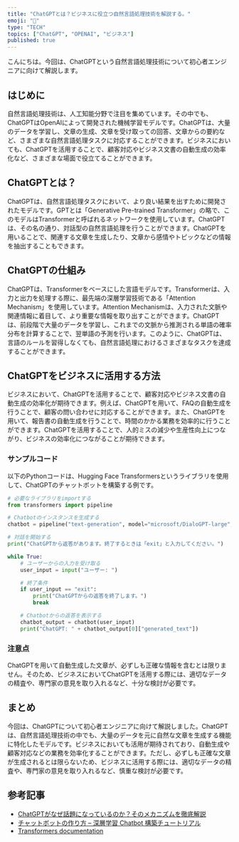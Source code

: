 ```yaml
---
title: "ChatGPTとは？ビジネスに役立つ自然言語処理技術を解説する。"
emoji: "🤖"
type: "TECH"
topics: ["ChatGPT", "OPENAI", "ビジネス"]
published: true
---
```


こんにちは。今回は、ChatGPTという自然言語処理技術について初心者エンジニアに向けて解説します。

## はじめに

自然言語処理技術は、人工知能分野で注目を集めています。その中でも、ChatGPTはOpenAIによって開発された機械学習モデルです。ChatGPTは、大量のデータを学習し、文章の生成、文章を受け取っての回答、文章からの要約など、さまざまな自然言語処理タスクに対応することができます。ビジネスにおいても、ChatGPTを活用することで、顧客対応やビジネス文書の自動生成の効率化など、さまざまな場面で役立てることができます。

## ChatGPTとは？

ChatGPTは、自然言語処理タスクにおいて、より良い結果を出すために開発されたモデルです。GPTとは「Generative Pre-trained Transformer」の略で、このモデルはTransformerと呼ばれるネットワークを使用しています。ChatGPTは、その名の通り、対話型の自然言語処理を行うことができます。ChatGPTを用いることで、関連する文章を生成したり、文章から感情やトピックなどの情報を抽出することもできます。

## ChatGPTの仕組み

ChatGPTは、Transformerをベースにした言語モデルです。Transformerは、入力と出力を処理する際に、最先端の深層学習技術である「Attention Mechanism」を使用しています。Attention Mechanismは、入力された文脈や関連情報に着目して、より重要な情報を取り出すことができます。ChatGPTは、前段階で大量のデータを学習し、これまでの文脈から推測される単語の確率分布を計算することで、翌単語の予測を行います。このように、ChatGPTは、言語のルールを習得しなくても、自然言語処理におけるさまざまなタスクを達成することができます。

## ChatGPTをビジネスに活用する方法

ビジネスにおいて、ChatGPTを活用することで、顧客対応やビジネス文書の自動生成の効率化が期待できます。例えば、ChatGPTを用いて、FAQの自動生成を行うことで、顧客の問い合わせに対応することができます。また、ChatGPTを用いて、報告書の自動生成を行うことで、時間のかかる業務を効率的に行うことができます。ChatGPTを活用することで、人的ミスの減少や生産性向上につながり、ビジネスの効率化につながることが期待できます。

### サンプルコード

以下のPythonコードは、Hugging Face Transformersというライブラリを使用して、ChatGPTのチャットボットを構築する例です。

```python
# 必要なライブラリをimportする
from transformers import pipeline

# Chatbotのインスタンスを生成する
chatbot = pipeline("text-generation", model="microsoft/DialoGPT-large", max_length=1000)

# 対話を開始する
print("ChatGPTから返答があります。終了するときは「exit」と入力してください。")

while True:
    # ユーザーからの入力を受け取る
    user_input = input("ユーザー: ")

    # 終了条件
    if user_input == "exit":
        print("ChatGPTからの返答を終了します。")
        break

    # Chatbotからの返答を表示する
    chatbot_output = chatbot(user_input)
    print("ChatGPT: " + chatbot_output[0]["generated_text"])
```

### 注意点

ChatGPTを用いて自動生成した文章が、必ずしも正確な情報を含むとは限りません。そのため、ビジネスにおいてChatGPTを活用する際には、適切なデータの精査や、専門家の意見を取り入れるなど、十分な検討が必要です。

## まとめ

今回は、ChatGPTについて初心者エンジニアに向けて解説しました。ChatGPTは、自然言語処理技術の中でも、大量のデータを元に自然な文章を生成する機能に特化したモデルです。ビジネスにおいても活用が期待されており、自動生成や顧客対応などの業務を効率化することができます。ただし、必ずしも正確な文章が生成されるとは限らないため、ビジネスに活用する際には、適切なデータの精査や、専門家の意見を取り入れるなど、慎重な検討が必要です。

## 参考記事

- [ChatGPTがなぜ話題になっているのか？そのメカニズムを徹底解説](https://ainow.ai/2020/01/29/182390/)
- [チャットボットの作り方 – 深層学習 Chatbot 構築チュートリアル](https://qiita.com/halhorn/items/f3a934575adc1ebc2229)
- [Transformers documentation](https://huggingface.co/transformers/)
